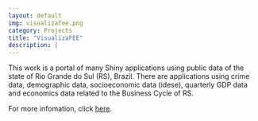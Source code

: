 ```yaml
---
layout: default
img: visualizafee.png
category: Projects
title: "VisualizaFEE"
description: |
---
```


This work is a portal of many Shiny applications using public data of the state of Rio Grande do Sul (RS), Brazil. There are applications using crime data, demographic data, socioeconomic data (idese), quarterly GDP data and economics data related to the Business Cycle of RS.

For more infomation, click [here](https://github.com/renanxcortes/VisualizaFEE).
